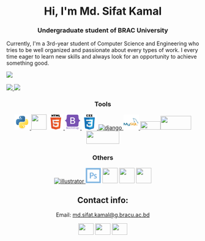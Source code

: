 <h1 align="center">Hi, I'm Md. Sifat Kamal</h1>

<h3 align="center">Undergraduate student of BRAC University</h3>

Currently, I'm a 3rd-year student of Computer Science and Engineering who tries to be well organized and passionate about every types of work. I every time eager to learn new skills and always look for an opportunity to achieve something good.



![](https://komarev.com/ghpvc/?username=your-github-username&color=7f3ace)

<a href="https://github.com/anuraghazra/github-readme-stats">
  <img src="https://github-readme-stats.vercel.app/api?username=sifatkamal&show_icons=true&theme=midnight-purple">
  
  <img src="https://github-readme-stats.vercel.app/api/top-langs/?username=sifatkamal&layout=compact&theme=midnight-purple" width="347">
</a>
  
  
 <h3 align="center"><b>Tools</b></h3> 
  
<p align="center">
<a href="https://www.python.org" target="_blank" rel="noreferrer"> <img src="https://raw.githubusercontent.com/devicons/devicon/master/icons/python/python-original.svg" alt="python" width="40" height="40"/> <a href="https://cdnlogo.com/logo/c_13553.html"><img src="https://cdn.cdnlogo.com/logos/c/76/c.svg" width="40" height="40"></a> <a href="https://www.w3.org/html/" target="_blank" rel="noreferrer"> <img src="https://raw.githubusercontent.com/devicons/devicon/master/icons/html5/html5-original-wordmark.svg" alt="html5" width="40" height="40"/> </a> <a href="https://getbootstrap.com" target="_blan.k" rel="noreferrer"> <img src="https://raw.githubusercontent.com/devicons/devicon/master/icons/bootstrap/bootstrap-plain-wordmark.svg" alt="bootstrap" width="40" height="40"/></a><a href="https://www.w3schools.com/css/" target="_blank" rel="noreferrer"> <img src="https://raw.githubusercontent.com/devicons/devicon/master/icons/css3/css3-original-wordmark.svg" alt="css3" width="40" height="40"/> </a><a href="https://www.djangoproject.com/" target="_blank" rel="noreferrer"> <img src="https://raw.githubusercontent.com/gilbarbara/logos/master/logos/django-icon.svg" alt="django" width="40" height="40"/> </a><a href="https://www.mysql.com/" target="_blank" rel="noreferrer"> <img src="https://raw.githubusercontent.com/devicons/devicon/master/icons/mysql/mysql-original-wordmark.svg" alt="mysql" width="40" height="40"/> </a><a href="https://www.sqlite.org/" target="_blank" rel="noreferrer"></a> <img src="https://upload.wikimedia.org/wikipedia/commons/9/92/LaTeX_logo.svg" width="53.33" height="22.16"><img src="https://upload.wikimedia.org/wikipedia/commons/3/31/NumPy_logo_2020.svg" width="80" height="36"><img src="https://upload.wikimedia.org/wikipedia/commons/e/ed/Pandas_logo.svg" width="85.33" height="34.5"> </a>
  
  
  
  
  
  
  </p>
  
 <h3 align="center">Others</h3> 
 <p align="center">
 <a href="https://www.photoshop.com/en" target="_blank" rel="noreferrer"> <a href="https://www.adobe.com/in/products/illustrator.html" target="_blank" rel="noreferrer"> <img src="https://www.vectorlogo.zone/logos/adobe_illustrator/adobe_illustrator-icon.svg" alt="illustrator" width="40" height="40"/> </a> <img src="https://raw.githubusercontent.com/devicons/devicon/master/icons/photoshop/photoshop-line.svg" alt="photoshop" width="40" height="40"/> </a> <img src="https://cdn.worldvectorlogo.com/logos/after-effects-cc.svg" width="40" height="40"> <img src="https://upload.wikimedia.org/wikipedia/commons/5/5f/Microsoft_Office_logo_%282019%E2%80%93present%29.svg" width="40" height="40"> <img src="https://www.vectorlogo.zone/logos/canva/canva-icon.svg" width="40" height="40">
  

  

  
</a> 
</p>



<h2 align="CENTER">Contact info:</h2>
<p align="center">
Email:
<a href="md.sifat.kamal@g.bracu.ac.bd">md.sifat.kamal@g.bracu.ac.bd</a></p>
<p align="center">  
<a href="https://www.linkedin.com/in/md-sifat-kamal-120326147/" target="_blank"><img align="center" src="https://raw.githubusercontent.com/rahuldkjain/github-profile-readme-generator/master/src/images/icons/Social/linked-in-alt.svg" alt="" height="30" width="40" /></a>
<a href="https://www.facebook.com/sifat.kamal.9/" target="_blank"><img align="center" src="https://raw.githubusercontent.com/rahuldkjain/github-profile-readme-generator/master/src/images/icons/Social/facebook.svg" alt="" height="30" width="40" /></a>
<a href="https://www.instagram.com/mr_kamal.exe/" target="_blank"><img align="center" src="https://raw.githubusercontent.com/rahuldkjain/github-profile-readme-generator/master/src/images/icons/Social/instagram.svg" alt="" height="30" width="40" /></a>
